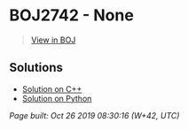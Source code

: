 # BOJ2742 - None

> [View in BOJ](https://www.acmicpc.net/problem/2742)

## Solutions
- [Solution on C++](2742%20기찍N.cpp)
- [Solution on Python](2742.py)


_Page built: Oct 26 2019 08:30:16 (W+42, UTC)_

